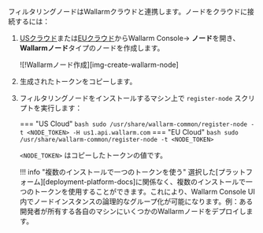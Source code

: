 フィルタリングノードはWallarmクラウドと連携します。ノードをクラウドに接続するには：

1. [USクラウド](https://us1.my.wallarm.com/nodes)または[EUクラウド](https://my.wallarm.com/nodes)からWallarm Console→ **ノード**を開き、**Wallarmノード**タイプのノードを作成します。

    ![!Wallarmノード作成][img-create-wallarm-node]
1. 生成されたトークンをコピーします。
1. フィルタリングノードをインストールするマシン上で `register-node` スクリプトを実行します：
    
    === "US Cloud"
        ``` bash
        sudo /usr/share/wallarm-common/register-node -t <NODE_TOKEN> -H us1.api.wallarm.com
        ```
    === "EU Cloud"
        ``` bash
        sudo /usr/share/wallarm-common/register-node -t <NODE_TOKEN>
        ```
    
    `<NODE_TOKEN>` はコピーしたトークンの値です。

    !!! info "複数のインストールで一つのトークンを使う"
        選択した[プラットフォーム][deployment-platform-docs]に関係なく、複数のインストールで一つのトークンを使用することができます。これにより、Wallarm Console UI内でノードインスタンスの論理的なグループ化が可能になります。例：ある開発者が所有する各自のマシンにいくつかのWallarmノードをデプロイします。